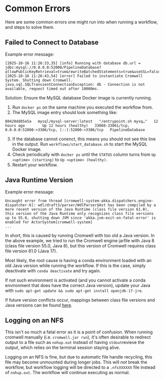 # Common Errors
Here are some common errors one might run into when running a workflow, and steps to solve them.

## Failed to Connect to Database 
Example error message:
```
[2025-10-16 11:26:33,35] [info] Running with database db.url = jdbc:mysql://0.0.0.0:52000/PipelineDatabase?allowPublicKeyRetrieval=true&rewriteBatchedStatements=true&useSSL=false
[2025-10-16 11:26:43,54] [error] Failed to instantiate Cromwell System. Shutting down Cromwell.
java.sql.SQLTransientConnectionException: db - Connection is not available, request timed out after 10000ms.
```
Solution: Ensure the MySQL database Docker image is currently running. 
1. Run `docker ps` on the same machine you executed the workflow from.
2. The MySQL image entry should look something like:
```
80420dd85e5a   mysql/mysql-server:latest   "/entrypoint.sh mysq…"   12 hours ago        Up 12 hours (healthy)   33060-33061/tcp, 0.0.0.0:52000->3306/tcp, [::]:52000->3306/tcp   PipelineDatabase
```
3. If the database cannot conenct, this means you should not see this line in the output. Run `workflows/start_database.sh` to start the MySQL Docker image.
4. Check periodically with `docker ps` until the `STATUS` column turns from `Up <uptime> (starting)` to `Up <uptime> (healthy)`.
5. Restart your workflow.

## Java Runtime Version
Example error message:
```
Uncaught error from thread [cromwell-system-akka.dispatchers.engine-dispatcher-6]: wdl/draft3/parser/WdlParser$Ast has been compiled by a more recent version of the Java Runtime (class file version 61.0), this version of the Java Runtime only recognizes class file versions up to 55.0, shutting down JVM since 'akka.jvm-exit-on-fatal-error' is enabled for ActorSystem[cromwell-system]
...
```
In short, this is caused by running Cromwell with too old a Java version. In the above example, we tried to run the Cromwell engine jarfile with Java 8 (class file version 55.0, Java 8), but this version of Cromwell requires class file version 61.0 (Java 17). 

Most likely, the root cause is having a conda environment loaded with an old Java version while running the workflow. If this is the case, simply deactivate with `conda deactivate` and try again. 

If not such environment is activated (and you cannot activate a conda environment that does have the correct Java version), update your Java with `sudo apt-get update
&& sudo apt-get install openjdk-17-jre`.

If future version conflicts occur, mappings between class file versions and Java versions can be found [here](https://javaalmanac.io/bytecode/versions/).

## Logging on an NFS
This isn't so much a fatal error as it is a point of confusion. When running cromwell manually (i.e. `cromwell.jar run`), it's often desirable to redirect output to a file such as `nohup.out` instead of having `stdout`revieve the output, which relies on the terminal session staying alive.

Logging on an NFS is fine, but due to automatic file handle recycling, this file may become unmounted during longer jobs. This will _not_ break the workflow, but workflow logging will be directed to a `.nfsXXXXXX` file instead of `nohup.out`. The workflow will continue executing as normal.
